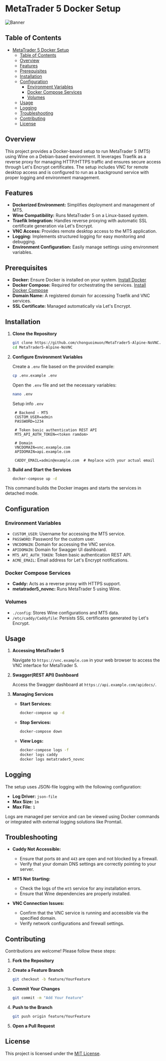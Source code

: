 # MetaTrader 5 Docker Setup

![Banner](https://github.com/chonguoimuon/MetaTrader5-Alpine-NoVNC/blob/main/image/your-api-domain.com.png?raw=true)

## Table of Contents

- [MetaTrader 5 Docker Setup](#metatrader-5-docker-setup)
  - [Table of Contents](#table-of-contents)
  - [Overview](#overview)
  - [Features](#features)
  - [Prerequisites](#prerequisites)
  - [Installation](#installation)
  - [Configuration](#configuration)
    - [Environment Variables](#environment-variables)
    - [Docker Compose Services](#docker-compose-services)
    - [Volumes](#volumes)
  - [Usage](#usage)
  - [Logging](#logging)
  - [Troubleshooting](#troubleshooting)
  - [Contributing](#contributing)
  - [License](#license)

## Overview

This project provides a Docker-based setup to run MetaTrader 5 (MT5) using Wine on a Debian-based environment. It leverages Traefik as a reverse proxy for managing HTTP/HTTPS traffic and ensures secure access through Let's Encrypt certificates. The setup includes VNC for remote desktop access and is configured to run as a background service with proper logging and environment management.

## Features

- **Dockerized Environment:** Simplifies deployment and management of MT5.
- **Wine Compatibility:** Runs MetaTrader 5 on a Linux-based system.
- **Traefik Integration:** Handles reverse proxying with automatic SSL certificate generation via Let's Encrypt.
- **VNC Access:** Provides remote desktop access to the MT5 application.
- **Logging:** Implements structured logging for easy monitoring and debugging.
- **Environment Configuration:** Easily manage settings using environment variables.

## Prerequisites

- **Docker:** Ensure Docker is installed on your system. [Install Docker](https://docs.docker.com/get-docker/)
- **Docker Compose:** Required for orchestrating the services. [Install Docker Compose](https://docs.docker.com/compose/install/)
- **Domain Name:** A registered domain for accessing Traefik and VNC services.
- **SSL Certificate:** Managed automatically via Let's Encrypt.

## Installation

1. **Clone the Repository**

   ```bash
   git clone https://github.com/chonguoimuon/MetaTrader5-Alpine-NoVNC.git
   cd MetaTrader5-Alpine-NoVNC
   ```

2. **Configure Environment Variables**

   Create a `.env` file based on the provided example:

   ```bash
   cp .env.example .env
   ```

   Open the `.env` file and set the necessary variables:
   ```bash
   nano .env
   ```
   
   Setup info `.env`
   ```env
	# Backend - MT5
	CUSTOM_USER=admin
	PASSWORD=1234

	# Token basic authentication REST API
	MT5_API_AUTH_TOKEN=<token ramdom>

	# Domain
	VNCDOMAIN=vnc.example.com
	APIDOMAIN=api.example.com

	CADDY_EMAIL=admin@example.com  # Replace with your actual email
   ```

3. **Build and Start the Services**

   ```bash
   docker-compose up -d
   ```

This command builds the Docker images and starts the services in detached mode.
## Configuration

### Environment Variables

- `CUSTOM_USER`: Username for accessing the MT5 service.
- `PASSWORD`: Password for the custom user.
- `VNCDOMAIN`: Domain for accessing the VNC service.
- `APIDOMAIN`: Domain for Swagger UI dashboard.
- `MT5_API_AUTH_TOKEN`: Token basic authentication REST API.
- `ACME_EMAIL`: Email address for Let's Encrypt notifications.

### Docker Compose Services

- **Caddy:** Acts as a reverse proxy with HTTPS support.
- **metatrader5_novnc:** Runs MetaTrader 5 using Wine.

### Volumes

- `./config`: Stores Wine configurations and MT5 data.
- `/etc/caddy/Caddyfile`: Persists SSL certificates generated by Let's Encrypt.

## Usage

1. **Accessing MetaTrader 5**

   Navigate to `https://vnc.example.com` in your web browser to access the VNC interface for MetaTrader 5.

2. **Swagger(REST API) Dashboard**

   Access the Swagger dashboard at `https://api.example.com/apidocs/`.


3. **Managing Services**

   - **Start Services:**

     ```bash
     docker-compose up -d
     ```

   - **Stop Services:**

     ```bash
     docker-compose down
     ```

   - **View Logs:**

     ```bash
     docker-compose logs -f
	 docker logs caddy
	 docker logs metatrader5_novnc
     ```

## Logging

The setup uses JSON-file logging with the following configuration:

- **Log Driver:** `json-file`
- **Max Size:** `1m`
- **Max File:** `1`

Logs are managed per service and can be viewed using Docker commands or integrated with external logging solutions like Promtail.

## Troubleshooting

- **Caddy Not Accessible:**

  - Ensure that ports `80` and `443` are open and not blocked by a firewall.
  - Verify that your domain DNS settings are correctly pointing to your server.

- **MT5 Not Starting:**

  - Check the logs of the `mt5` service for any installation errors.
  - Ensure that Wine dependencies are properly installed.

- **VNC Connection Issues:**
  - Confirm that the VNC service is running and accessible via the specified domain.
  - Verify network configurations and firewall settings.

## Contributing

Contributions are welcome! Please follow these steps:

1. **Fork the Repository**

2. **Create a Feature Branch**

   ```bash
   git checkout -b feature/YourFeature
   ```

3. **Commit Your Changes**

   ```bash
   git commit -m "Add Your Feature"
   ```

4. **Push to the Branch**

   ```bash
   git push origin feature/YourFeature
   ```

5. **Open a Pull Request**

## License

This project is licensed under the [MIT License](LICENSE.md).
